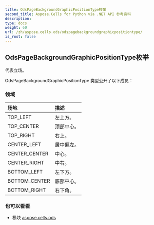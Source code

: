 ```yaml
---
title: OdsPageBackgroundGraphicPositionType枚举
second_title: Aspose.Cells for Python via .NET API 参考资料
description:
type: docs
weight: 60
url: /zh/aspose.cells.ods/odspagebackgroundgraphicpositiontype/
is_root: false
---
```

## OdsPageBackgroundGraphicPositionType枚举
代表立场。



OdsPageBackgroundGraphicPositionType 类型公开了以下成员：

### 领域
|场地|描述|
| :- | :- |
| TOP_LEFT |左上方。|
| TOP_CENTER |顶部中心。|
| TOP_RIGHT |右上。|
| CENTER_LEFT |居中偏左。|
| CENTER_CENTER |中心。|
| CENTER_RIGHT |中右。|
| BOTTOM_LEFT |左下方。|
| BOTTOM_CENTER |底部中心。|
| BOTTOM_RIGHT |右下角。|



### 也可以看看
* 模块 [aspose.cells.ods](..)
